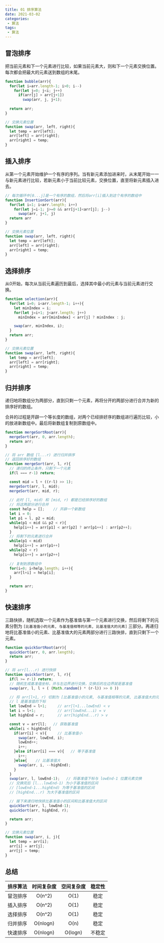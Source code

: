 ```yaml
---
title: 01 排序算法
date: 2021-03-02
categories:
 - 算法
tags:
 - 算法
---
```




## 冒泡排序

把当前元素和下一个元素进行比较，如果当前元素大，则和下一个元素交换位置。每次都会把最大的元素送到数组的末尾。

```js
function bubble(arr){
  for(let i=arr.length-1; i>0; i--)
    for(let j=0; j<i; j++)
      if(arr[j] > arr[j+1])
        swap(arr, j, j+1);
  
  return arr;
}

// 交换元素位置
function swap(arr, left, right){
  let temp = arr[left];
  arr[left] = arr[right];
  arr[right] = temp;
}
```



## 插入排序

从第一个元素开始维护一个有序的序列。当有新元素添加进来时，从末尾开始一一与新元素进行比较，若新元素小于当前比较元素，交换位置，直至将新元素插入进去。

```js
// 每次循环中[0...j]是一个有序的数组，然后将arr[i]插入到这个有序的数组中
function InsertionSort(arr){
  for(let i=1; i<arr.length; i++)
    for(let j=i-1; j>=0 && arr[j+1]<arr[j]; j--)
      swap(arr, j+1, j)
  return arr
}

// 交换元素位置
function swap(arr, left, right){
  let temp = arr[left];
  arr[left] = arr[right];
  arr[right] = temp;
}
```



## 选择排序

从0开始，每次从当前元素遍历到最后，选择其中最小的元素与当前元素进行交换。

```js
function selection(arr){
  for(let i=0; i<arr.length-1; i++){
    let minIndex = i;
    for(let j=i+1; j<arr.length; j++)
      minIndex = arr[minIndex] < arr[j] ? minIndex : j;

    swap(arr, minIndex, i);
  }
  return arr;
}

// 交换元素位置
function swap(arr, left, right){
  let temp = arr[left];
  arr[left] = arr[right];
  arr[right] = temp;
}
```



## 归并排序

递归地将数组分为两部分，直到只剩一个元素，再将分开的两部分进行合并为新的排序好的数组。

合并的过程是开辟一个等长度的数组，对两个已经排好序的数组进行遍历比较，小的放进新数组中。最后将新数组复制到原数组中。

```js
function mergeSortRoot(arr){
  mergeSort(arr, 0, arr.length);
  return arr;
}

// 将 arr 数组 [l...r) 进行归并排序
// 返回排序好的数组
function mergeSort(arr, l, r){
  // 递归的终止条件，只剩下一个元素
  if(l === r-1) return;

  const mid = l + ((r-l) >> 1);
  mergeSort(arr, l, mid);
  mergeSort(arr, mid, r);
  
  // 此时 [l, mid) 和 [mid, r) 都是已经排序好的数组
  // 将这两部分进行合并
  const help = [];    // 开辟一个新数组
  let i = 0;
  let p1 = l, p2 = mid;
  while(p1 < mid && p2 < r){
    help[i++] = arr[p1] < arr[p2] ? arr[p1++] : arr[p2++];
  }
  // 将剩下的元素进行合并
  while(p1 < mid)
    help[i++] = arr[p1++]
  while(p2 < r)
    help[i++] = arr[p2++]
  
  // 复制到原数组中
  for(i=0; i<help.length; i++){
    arr[l+i] = help[i];
  }

  return arr;
}
```



## 快速排序

三路快排，随机选取一个元素作为基准值与第一个元素进行交换，然后将剩下的元素分割为 `[比基准值小的元素, 与基准值相等的元素, 比基准值大的元素]` 三部分。再递归地将比基准值小的元素、比基准值大的元素两部分进行三路快排，直到只剩下一个元素。

```js
function quickSortRoot(arr){
  quickSort(arr, 0, arr.length);
  return arr;
}

// 将 arr[l...r) 进行快排
function quickSort(arr, l, r){
  if(l >= r-1) return;
  // 随机生成基准值坐标，并与左边界进行交换，交换后的左边界就是基准值
  swap(arr, l, l + ( (Math.random() * (r-l)) >> 0 ))

  // 将 arr[l+1, r) 切割为 [比基准值小的元素, 与基准值相等的元素, 比基准值大的元素] 三部分
  // l 是基准值的下标
  let lowEnd = l+1;   	// arr[l+1...lowEnd) < v
  let i = l+1;      	// arr[lowEnd...i) = v
  let highEnd = r;     	// arr[highEnd...r) > v

  const v = arr[l];   // 获取基准值
  while(i < highEnd){
    if(arr[i] < v){     // 比基准值小
      swap(arr, lowEnd, i);
      lowEnd++;
      i++;
    }else if(arr[i] === v){   // 等于基准值
      i++;
    }else{    // 比基准值大
      swap(arr, i, --highEnd);
    }
  }
  swap(arr, l, lowEnd-1);   // 将基准值下标与 lowEnd-1 位置元素交换
  // 交换完后 [l...lowEnd-1) 为小于基准值的区间
  // [lowEnd-1...highEnd) 为等于基准值的区间
  // [highEnd...r) 为大于基准值的区间

  // 接下来递归地快排比基准值小的区间和比基准值大的区间
  quickSort(arr, l, lowEnd-1);
  quickSort(arr, highEnd, r);

  return arr;
}

// 交换元素位置
function swap(arr, i, j){
  let temp = arr[i];
  arr[i] = arr[j];
  arr[j] = temp;
}
```



## 总结

| 排序算法 | 时间复杂度 | 空间复杂度 | 稳定性 |
| :------: | :--------: | :--------: | :----: |
| 冒泡排序 |   O(n^2)   |    O(1)    |  稳定  |
| 插入排序 |   O(n^2)   |    O(1)    |  稳定  |
| 选择排序 |   O(n^2)   |    O(1)    |  稳定  |
| 归并排序 |  O(nlogn)  |    O(n)    |  稳定  |
| 快速排序 |  O(nlogn)  |  O(logn)   | 不稳定 |

